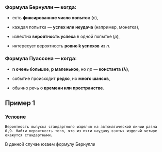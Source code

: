 ### **Формула Бернулли** — когда:

- есть **фиксированное число попыток** (_n_),
    
- каждая попытка — **успех или неудача** (например, монетка),
    
- известна **вероятность успеха** в одной попытке (_p_),
    
- интересует вероятность **ровно k успехов** из _n_.

### **Формула Пуассона** — когда:

- **n очень большое**, **p маленькое**, но _np_ — **константа (λ)**,
    
- событие происходит **редко**, но **много шансов**,
    
- обычно речь о **времени или пространстве**.


## Пример 1
### Условие

	Вероятность выпуска стандартного изделия на автоматической линии равна 0,9. Найти вероятность того, что из пяти наудачу взятых изделий четыре окажутся стандартными.
В данной случае юзаем формулу Бернулли